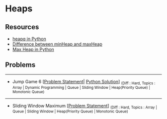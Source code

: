 # Heaps

## Resources

- [heapq in Python](https://www.tutorialspoint.com/heap-queue-or-heapq-in-python#:~:text=Heap%20queue%20is%20a%20special,given%20more%20priority%20in%20processing.)
- [Difference between minHeap and maxHeap](https://www.geeksforgeeks.org/difference-between-min-heap-and-max-heap/)
- [Max Heap in Python](https://www.geeksforgeeks.org/max-heap-in-python/)

## Problems

---

-  Jump Game 6 [[Problem Statement](https://leetcode.com/problems/jump-game-vi/)| [Python Solution](/CompetitiveProgramming/Heaps/jumpGame6.py)] <sub> (Diff : Hard, Topics : Array | Dynamic Programming | Queue | Sliding Window | Heap(Priority Queue) | Monotonic Queue)</sub> 

---

-  Sliding Window Maximum [[Problem Statement](https://leetcode.com/problems/average-of-levels-in-binary-tree/)] <sub> (Diff : Hard, Topics : Array | Queue | Sliding Window | Heap(Priority Queue) | Monotonic Queue)</sub> 

